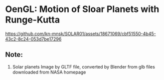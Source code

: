 # OenGL: Motion of Sloar Planets with Runge-Kutta




https://github.com/kn-mnsk/SOLAR01/assets/18671069/cbf51550-4b45-43c2-8c24-053d7be17296


## Note:
1. Solar planets Image by GLTF file, converted by Blender from glb files downloaded from NASA homepage
